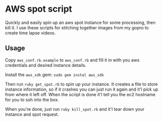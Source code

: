 AWS spot script
===============

Quickly and easily spin up an aws spot instance for some processing, then kill it.  I use these scripts for stitching together images from my gopro to create time lapse videos.

Usage
-----

Copy `aws_conf.rb.example` to `aws_conf.rb` and fill it in with you aws credentials and desired instance details.

Install the `aws_sdk` gem: `sudo gem instal aws_sdk`

Then run `ruby get_spot.rb` to spin up your instance.  It creates a file to store instance information, so if it crashes you can just run it again and it'l pick up from where it left off.  When the script is done it'l tell you the ec2 hostname for you to ssh into the box.

When you're done, just run `ruby kill_spot.rb` and it'l tear down your instance and spot request.

